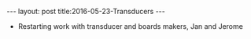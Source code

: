 --- layout: post title:2016-05-23-Transducers ---


-   Restarting work with transducer and boards makers, Jan and Jerome

